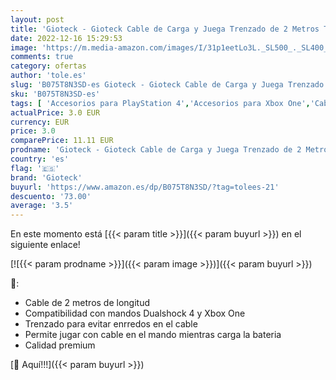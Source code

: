 ```yaml
---
layout: post
title: 'Gioteck - Gioteck Cable de Carga y Juega Trenzado de 2 Metros TX - Viper para Mando PS4 y Xbox One  PlayStation 4 '
date: 2022-12-16 15:29:53
image: 'https://m.media-amazon.com/images/I/31p1eetLo3L._SL500_._SL400_.jpg'
comments: true
category: ofertas
author: 'tole.es'
slug: 'B075T8N3SD-es Gioteck - Gioteck Cable de Carga y Juega Trenzado de 2...'
sku: 'B075T8N3SD-es'
tags: [ 'Accesorios para PlayStation 4','Accesorios para Xbox One','Cables para PlayStation 4','Cables para Xbox One','Cables y adaptadores de corriente para PlayStation 4','Cables y adaptadores de corriente para Xbox One','Hardware y juegos para PlayStation 4','Hardware y juegos para Xbox One','Videojuegos','gioteck','playstation','ps4','xbox','🇪🇸', ]
actualPrice: 3.0 EUR
currency: EUR
price: 3.0
comparePrice: 11.11 EUR
prodname: 'Gioteck - Gioteck Cable de Carga y Juega Trenzado de 2 Metros TX - Viper para Mando PS4 y Xbox One  PlayStation 4 '
country: 'es'
flag: '🇪🇸'
brand: 'Gioteck'
buyurl: 'https://www.amazon.es/dp/B075T8N3SD/?tag=tolees-21'
descuento: '73.00'
average: '3.5'
---
```


En este momento está [{{< param title >}}]({{< param buyurl >}}) en el siguiente enlace!

[![{{< param prodname >}}]({{< param image >}})]({{< param buyurl >}})

🔎:

- Cable de 2 metros de longitud
- Compatibilidad con mandos Dualshock 4 y Xbox One
- Trenzado para evitar enrredos en el cable
- Permite jugar con cable en el mando mientras carga la bateria
- Calidad premium

[🛒 Aquí!!!]({{< param buyurl >}})
